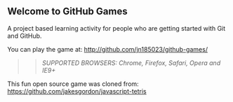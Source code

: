 ## Welcome to GitHub Games

A project based learning activity for people who are getting started with Git and GitHub.

You can play the game at: http://github.com/jn185023/github-games/ 

>> _*SUPPORTED BROWSERS*: Chrome, Firefox, Safari, Opera and IE9+_

This fun open source game was cloned from: https://github.com/jakesgordon/javascript-tetris
